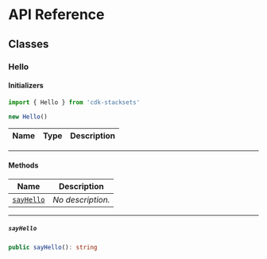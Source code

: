 # API Reference <a name="API Reference" id="api-reference"></a>



## Classes <a name="Classes" id="Classes"></a>

### Hello <a name="Hello" id="cdk-stacksets.Hello"></a>

#### Initializers <a name="Initializers" id="cdk-stacksets.Hello.Initializer"></a>

```typescript
import { Hello } from 'cdk-stacksets'

new Hello()
```

| **Name** | **Type** | **Description** |
| --- | --- | --- |

---

#### Methods <a name="Methods" id="Methods"></a>

| **Name** | **Description** |
| --- | --- |
| <code><a href="#cdk-stacksets.Hello.sayHello">sayHello</a></code> | *No description.* |

---

##### `sayHello` <a name="sayHello" id="cdk-stacksets.Hello.sayHello"></a>

```typescript
public sayHello(): string
```





